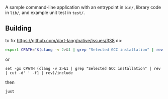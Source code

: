 A sample command-line application with an entrypoint in `bin/`, library code
in `lib/`, and example unit test in `test/`.

## Building

to fix https://github.com/dart-lang/native/issues/338 do:

```zsh
export CPATH="$(clang -v 2>&1 | grep "Selected GCC installation" | rev | cut -d' ' -f1 | rev)/include"
```
or

```fish
set -gx CPATH (clang -v 2>&1 | grep "Selected GCC installation" | rev | cut -d' ' -f1 | rev)/include
```

then

```shell
just
```
